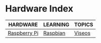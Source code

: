 # Hardware Index

|HARDWARE|LEARNING|TOPICS|
|---|---|---|
|[Raspberry Pi](infrastructure/hardware/hardware-raspberrypi)|[Raspbian](infrastructure/hardware/hardware-raspberrypi#raspbian)|[Viseos](infrastructure/hardware/hardware-raspberrypi#videos)|
